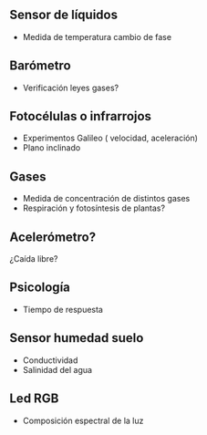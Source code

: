 ## Sensor de líquidos
* Medida de temperatura cambio de fase

## Barómetro
* Verificación leyes gases? 

## Fotocélulas o infrarrojos
* Experimentos Galileo ( velocidad, aceleración)
* Plano inclinado

## Gases
* Medida de concentración de distintos gases
* Respiración y fotosíntesis de plantas?

## Acelerómetro?
¿Caída libre?


## Psicología
* Tiempo de respuesta

## Sensor humedad suelo
* Conductividad
* Salinidad del agua

## Led RGB
* Composición espectral de la luz

